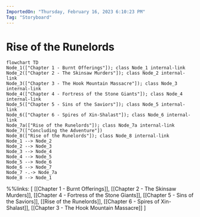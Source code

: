 ```yaml
---
ImportedOn: "Thursday, February 16, 2023 6:10:23 PM"
Tag: "Storyboard"
---
```

# Rise of the Runelords
```mermaid
flowchart TD
Node_1(["Chapter 1 - Burnt Offerings"]); class Node_1 internal-link
Node_2(["Chapter 2 - The Skinsaw Murders"]); class Node_2 internal-link
Node_3(["Chapter 3 - The Hook Mountain Massacre"]); class Node_3 internal-link
Node_4(["Chapter 4 - Fortress of the Stone Giants"]); class Node_4 internal-link
Node_5(["Chapter 5 - Sins of the Saviors"]); class Node_5 internal-link
Node_6(["Chapter 6 - Spires of Xin-Shalast"]); class Node_6 internal-link
Node_7a(["Rise of the Runelords"]); class Node_7a internal-link
Node_7(["Concluding the Adventure"])
Node_8(["Rise of the Runelords"]); class Node_8 internal-link
Node_1 --> Node_2
Node_2 --> Node_3
Node_3 --> Node_4
Node_4 --> Node_5
Node_5 --> Node_6
Node_6 --> Node_7
Node_7 -.-> Node_7a
Node_8 --> Node_1
```
%%links: [ [[Chapter 1 - Burnt Offerings]], [[Chapter 2 - The Skinsaw Murders]], [[Chapter 4 - Fortress of the Stone Giants]], [[Chapter 5 - Sins of the Saviors]], [[Rise of the Runelords]], [[Chapter 6 - Spires of Xin-Shalast]], [[Chapter 3 - The Hook Mountain Massacre]] ]
